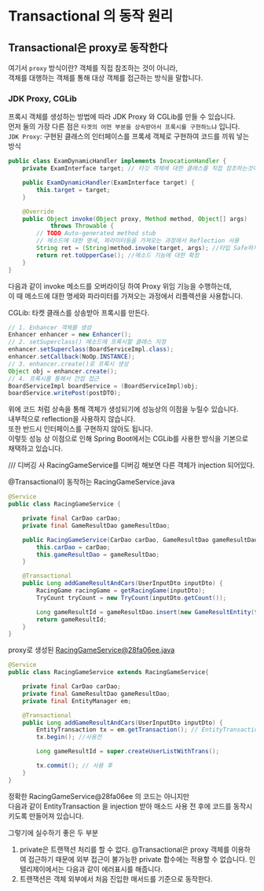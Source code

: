 # Transactional 의 동작 원리

## Transactional은 proxy로 동작한다

여기서 `proxy` 방식이란? 객체를 직접 참조하는 것이 아니라, <br>
객체를 대행하는 객체를 통해 대상 객체를 접근하는 방식을 말합니다.

### JDK Proxy, CGLib
프록시 객체를 생성하는 방법에 따라 JDK Proxy 와 CGLib를 만들 수 있습니다. <br>
먼저 둘의 가장 다른 점은 `타겟의 어떤 부분을 상속받아서 프록시를 구현하느냐` 입니다. <br>
`JDK Proxy`: 구현된 클래스의 인터페이스를 프록세 객체로 구현하여 코드를 끼워 넣는 방식 <br>
```java
public class ExamDynamicHandler implements InvocationHandler {
    private ExamInterface target; // 타깃 객체에 대한 클래스를 직접 참조하는것이 아닌 Interface를 이용

    public ExamDynamicHandler(ExamInterface target) {
        this.target = target;
    }

    @Override
    public Object invoke(Object proxy, Method method, Object[] args)
            throws Throwable {
        // TODO Auto-generated method stub
        // 메소드에 대한 명세, 파라미터등을 가져오는 과정에서 Reflection 사용
        String ret = (String)method.invoke(target, args); //타입 Safe하지 않는 단점이 있다.
        return ret.toUpperCase(); //메소드 기능에 대한 확장
    }
}
```
다음과 같이 invoke 메소드를 오버라이딩 하여 Proxy 위임 기능을 수행하는데, <br>
이 때 메소드에 대한 명세와 파라미터를 가져오는 과정에서 리플렉션을 사용합니다.<br>

CGLib: 타켓 클래스를 상송받아 프록시를 만든다.
```java
// 1. Enhancer 객체를 생성
Enhancer enhancer = new Enhancer();
// 2. setSuperclass() 메소드에 프록시할 클래스 지정
enhancer.setSuperclass(BoardServiceImpl.class);
enhancer.setCallback(NoOp.INSTANCE);
// 3. enhancer.create()로 프록시 생성
Object obj = enhancer.create();
// 4. 프록시를 통해서 간접 접근
BoardServiceImpl boardService = (BoardServiceImpl)obj;
boardService.writePost(postDTO);
```
위에 코드 처럼 상속을 통해 객체가 생성되기에 성능상의 이점을 누릴수 있습니다.<br>
내부적으로 reflection을 사용하지 않습니다.<br>
또한 반드시 인터페이스를 구현하지 않아도 됩니다. <br>
이렇듯 성능 상 이점으로 인해 Spring Boot에서는 CGLib를 사용한 방식을 기본으로 채택하고 있습니다.<br>

/// 디버깅 사
RacingGameService를 디버깅 해보면 다른 객체가 injection 되어있다.

@Transactional이 동작하는 RacingGameService.java
```java
@Service
public class RacingGameService {

    private final CarDao carDao;
    private final GameResultDao gameResultDao;

    public RacingGameService(CarDao carDao, GameResultDao gameResultDao) {
        this.carDao = carDao;
        this.gameResultDao = gameResultDao;
    }

    @Transactional
    public Long addGameResultAndCars(UserInputDto inputDto) {
        RacingGame racingGame = getRacingGame(inputDto);
        TryCount tryCount = new TryCount(inputDto.getCount());

        Long gameResultId = gameResultDao.insert(new GameResultEntity(tryCount.getCount()));
        return gameResultId;
    }
}
```
proxy로 생성된 RacingGameService@28fa06ee.java

```java
@Service
public class RacingGameService extends RacingGameService{

    private final CarDao carDao;
    private final GameResultDao gameResultDao;
    private final EntityManager em;

    @Transactional
    public Long addGameResultAndCars(UserInputDto inputDto) {
        EntityTransaction tx = em.getTransaction(); // EntityTransaction를 받아
        tx.begin(); //사용전

        Long gameResultId = super.createUserListWithTrans();

        tx.commit(); // 사용 후
    }
}
```
정확한 RacingGameService@28fa06ee 의 코드는 아니지만 <br>
다음과 같이 EntityTransaction 을 injection 받아
매소드 사용 전 후에 코드를 동작시키도록 만들어져 있습니다.

그렇기에 실수하기 좋은 두 부분
1. private은 트랜잭션 처리를 할 수 없다.
   @Transactional은 proxy 객체를 이용하여 접근하기 때문에 외부 접근이 불가능한 private 합수에는 
   적용할 수 없습니다. 인텔리제이에서는 다음과 같이 에러표시를 해줍니다.
2. 트랜잭션은 객체 외부에서 처음 진입한 매서드를 기준으로 동작한다.
